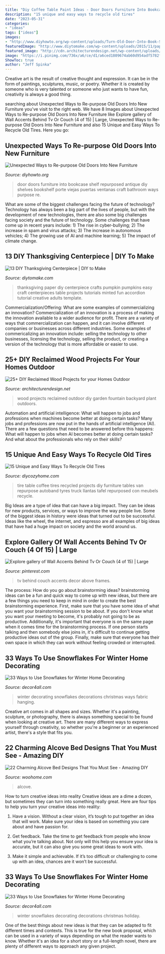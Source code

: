 ```yaml
---
title: "Diy Coffee Table Paint Ideas - Door Doors Furniture Into Bookcase Shelf Repurposed Antique Diy Shelves Bookshelf Porte Viejas Puertas Ventanas Craft Bathroom Ways Purpose Re"
description: "15 unique and easy ways to recycle old tires"
date: "2023-05-31"
categories:
- "ideas"
tags: ["ideas"]
images:
- "http://www.diyhowto.org/wp-content/uploads/Turn-Old-Door-Into-Book-Shelf-04-DIYHowto.jpg"
featuredImage: "http://www.diytomake.com/wp-content/uploads/2015/11/paper-Pumpkin-Centerpiece-DIY.jpg"
featured_image: "http://cdn.architecturendesign.net/wp-content/uploads/2015/05/AD-Outdoor-Reclaimed-Wood-Projects-3.jpg"
image: "https://i.pinimg.com/736x/a6/ce/d1/a6ced1809674ab60d954adf5782f4d97.jpg"
ShowToc: true
author: "Jeff Spinka"
---
```



Creative art is the result of creative thought and expression. It can be in the form of paintings, sculptures, music, or poetry. Whether it is created by someone who is very talented or someone who just wants to have fun, creativity is always a good thing.

	

		
searching about Unexpected Ways to Re-purpose Old Doors Into New Furniture you've visit to the right web. We have 8 Images about Unexpected Ways to Re-purpose Old Doors Into New Furniture like Explore gallery of Wall Accents Behind Tv Or Couch (4 of 15) | Large, Unexpected Ways to Re-purpose Old Doors Into New Furniture and also 15 Unique and Easy Ways To Recycle Old Tires. Here you go:
		
    
## Unexpected Ways To Re-purpose Old Doors Into New Furniture

<img loading=lazy src="http://www.diyhowto.org/wp-content/uploads/Turn-Old-Door-Into-Book-Shelf-04-DIYHowto.jpg" onerror="this.onerror=null;this.src='https://tse3.mm.bing.net/th?id=OIP.r8dZzZIfNkK_Hf37aIPf5wHaLG&amp;pid=15.1';" alt="Unexpected Ways to Re-purpose Old Doors Into New Furniture">

_Source: diyhowto.org_

>door doors furniture into bookcase shelf repurposed antique diy shelves bookshelf porte viejas puertas ventanas craft bathroom ways purpose re. 

	

What are some of the biggest challenges facing the future of technology?
Technology has always been a big part of the lives of people, but with the development of new technologies, there are also some big challenges facing society and the future of technology. Some challenges that have come up in recent years include: 1) The rise in cyber-bullying; 2) The increase in spam and virus attacks; 3) The increase in autonomous vehicles; 4) The growing use of AI and machine learning; 5) The impact of climate change.

    
## 13 DIY Thanksgiving Centerpiece | DIY To Make

<img loading=lazy src="http://www.diytomake.com/wp-content/uploads/2015/11/paper-Pumpkin-Centerpiece-DIY.jpg" onerror="this.onerror=null;this.src='https://tse1.mm.bing.net/th?id=OIP.CzE16smfJlePxqmQbecGywHaLH&amp;pid=15.1';" alt="13 DIY Thanksgiving Centerpiece | DIY to Make">

_Source: diytomake.com_

>thanksgiving paper diy centerpiece crafts pumpkin pumpkins easy craft centerpieces table projects tutorials minted fun accordion tutorial creative adults template. 

	

Commercialization/Offering: What are some examples of commercializing an innovation?
Commercialization of an innovation is a process of making the innovation available to a wider audience for profit. There are a variety of ways that commercialization can happen, and it can involve different companies or businesses across different industries. Some examples of commericalizing an innovation include: selling the technology to other businesses, licensing the technology, selling the product, or creating a version of the technology that is more affordable or easier to use.

    
## 25+ DIY Reclaimed Wood Projects For Your Homes Outdoor

<img loading=lazy src="http://cdn.architecturendesign.net/wp-content/uploads/2015/05/AD-Outdoor-Reclaimed-Wood-Projects-3.jpg" onerror="this.onerror=null;this.src='https://tse2.mm.bing.net/th?id=OIP.sS1N4pABwpqypH7gg60LEwHaJ4&amp;pid=15.1';" alt="25+ DIY Reclaimed Wood Projects for your Homes Outdoor">

_Source: architecturendesign.net_

>wood projects reclaimed outdoor diy garden fountain backyard plant outdoors. 

	

Automation and artificial intelligence: What will happen to jobs and professions when machines become better at doing certain tasks?
Many jobs and professions are now put in the hands of artificial intelligence (AI). There are a few questions that need to be answered before this happens: What will happen to jobs when AI becomes better at doing certain tasks? And what about the professionals who rely on their skills?

    
## 15 Unique And Easy Ways To Recycle Old Tires

<img loading=lazy src="https://diycozyhome.com/wp-content/uploads/2016/05/tire-coffee-table.jpg" onerror="this.onerror=null;this.src='https://tse1.mm.bing.net/th?id=OIP.uXOct993oAuFzOf-uCKrAwHaJ2&amp;pid=15.1';" alt="15 Unique and Easy Ways To Recycle Old Tires">

_Source: diycozyhome.com_

>tire table coffee tires recycled projects diy furniture tables van repurpose autoband tyres truck llantas tafel repurposed con meubels recycle. 

	

Big Ideas are a type of idea that can have a big impact. They can be ideas for new products, services, or ways to improve the way people live. Some of the biggest ideas in history were ideas that turned out to be successful. Ideas like the wheel, the internet, and espresso are all examples of big ideas that have had a huge impact on society and the world around us.

    
## Explore Gallery Of Wall Accents Behind Tv Or Couch (4 Of 15) | Large

<img loading=lazy src="https://i.pinimg.com/736x/a6/ce/d1/a6ced1809674ab60d954adf5782f4d97.jpg" onerror="this.onerror=null;this.src='https://tse4.mm.bing.net/th?id=OIP.ERJZu1S-1jBJL2sePG61OwHaJ3&amp;pid=15.1';" alt="Explore gallery of Wall Accents Behind Tv Or Couch (4 of 15) | Large">

_Source: pinterest.com_

>tv behind couch accents decor above frames. 

	

The process: How do you go about brainstorming ideas?
brainstorming ideas can be a fun and quick way to come up with new ideas, but there are a few things you need to keep in mind in order to create the best brainstorming experience. First, make sure that you have some idea of what you want your brainstorming session to be about. If you don't know what you want your meeting to become, it's probably not going to be as productive. Additionally, it's important that everyone is on the same page when it comes time for the brainstorming process. If one person starts talking and then somebody else joins in, it's difficult to continue getting productive ideas out of the group. Finally, make sure that everyone has their own space in which they can work without feeling crowded or interrupted.

    
## 33 Ways To Use Snowflakes For Winter Home Decorating

<img loading=lazy src="https://decor4all.com/wp-content/uploads/2013/12/snowflakes-holiday-decorations-winter-decorating-ideas-12.jpg" onerror="this.onerror=null;this.src='https://tse2.mm.bing.net/th?id=OIP.iHCF8l-DMqzxLzXk5sf9AAAAAA&amp;pid=15.1';" alt="33 Ways to Use Snowflakes for Winter Home Decorating">

_Source: decor4all.com_

>winter decorating snowflakes decorations christmas ways fabric hanging. 

	

Creative art comes in all shapes and sizes. Whether it's a painting, sculpture, or photography, there is always something special to be found when looking at creative art. There are many different ways to express yourself through creativity, so whether you're a beginner or an experienced artist, there's a style that fits you.

    
## 22 Charming Alcove Bed Designs That You Must See - Amazing DIY

<img loading=lazy src="https://www.woohome.com/wp-content/uploads/2016/07/Built-in-bed-in-a-little-ones-room-15.jpg" onerror="this.onerror=null;this.src='https://tse2.mm.bing.net/th?id=OIP.ZBndQEn24Fke_1WAhGjENQHaJ3&amp;pid=15.1';" alt="22 Charming Alcove Bed Designs That You Must See - Amazing DIY">

_Source: woohome.com_

>alcove. 

	

How to turn creative ideas into reality
Creative ideas are a dime a dozen, but sometimes they can turn into something really great. Here are four tips to help you turn your creative ideas into reality:
1. Have a vision. Without a clear vision, it’s tough to put together an idea that will work. Make sure your idea is based on something you care about and have passion for.

2. Get feedback. Take the time to get feedback from people who know what you’re talking about. Not only will this help you ensure your idea is accurate, but it can also give you some great ideas to work with.

3. Make it simple and achievable. If it’s too difficult or challenging to come up with an idea, chances are it won’t be successful.

    
## 33 Ways To Use Snowflakes For Winter Home Decorating

<img loading=lazy src="https://decor4all.com/wp-content/uploads/2013/12/snowflakes-holiday-decorations-winter-decorating-ideas-20.jpg" onerror="this.onerror=null;this.src='https://tse4.mm.bing.net/th?id=OIP.nPCTufA5Y1IM1z_4a_j3WQAAAA&amp;pid=15.1';" alt="33 Ways to Use Snowflakes for Winter Home Decorating">

_Source: decor4all.com_

>winter snowflakes decorating decorations christmas holiday. 

	

One of the best things about new ideas is that they can be adapted to fit different times and contexts. This is true for the new book proposal, which can be used in a variety of ways depending on what the reader wants to know. Whether it's an idea for a short story or a full-length novel, there are plenty of different ways to approach any given project.

